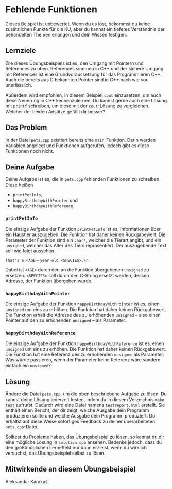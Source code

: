 # Fehlende Funktionen

Dieses Beispiel ist unbewertet. Wenn du es löst, bekommst du keine zusätzlichen Punkte für die KU, aber du kannst ein tieferes Verständnis der behandelten Themen erlangen und dein Wissen festigen.

## Lernziele

Zile dieses Übungsbeispiels ist es, den Umgang mit Pointern und References zu üben. References sind neu in C++ und der sichere Umgang mit References ist eine Grundvoraussetzung für das Programmieren C++. Auch die bereits aus C bekannten Pointer sind in C++ nach wie vor unerlässlich.

Außerdem wird empfohlen, in diesem Beispiel `cout` einzusetzen, um auch diese Neuerung in C++ kennenzulernen. Du kannst gerne auch eine Lösung mit `printf` schreiben, um diese mit der `cout`-Lösung zu vergleichen. Welcher der beiden Ansätze gefällt dir besser?

## Das Problem

In der Datei `pets.cpp` existiert bereits eine `main`-Funktion. Darin werden Variablen angelegt und Funktionen aufgerufen, jedoch gibt es diese Funktionen noch nicht.

## Deine Aufgabe

Deine Aufgabe ist es, die in `pets.cpp` fehlenden Funktionen zu schreiben. Diese heißen

 - `printPetInfo`,
 - `happyBirthdayWithPointer` und
 - `happyBirthdayWithReference`.

### `printPetInfo`

Die einzige Aufgabe der Funktion `printPetInfo` ist es, Informationen über ein Haustier auszugeben. Die Funktion hat daher keinen Rückgabewert. Die Parameter der Funktion sind ein `char*`, welcher die Tierart angibt, und ein `unsigned`, welcher das Alter des Tiers repräsentiert. Der auszugebende Text soll wie folgt aussehen.

```
That's a <AGE>-year-old <SPECIES>.\n
```

Dabei ist `<AGE>` durch den an die Funktion übergebenen `unsigned` zu ersetzen. `<SPECIES>` soll durch den C-String ersetzt werden, dessen Adresse, der Funktion übergeben wurde.

### `happyBirthdayWithPointer`

Die einzige Aufgabe der Funktion `happyBirthdayWithPointer` ist es, einen `unsigned` um eins zu erhöhen. Die Funktion hat daher keinen Rückgabewert. Die Funktion erhält die Adresse des zu erhöhenden `unsigned` – also einen Pointer auf den zu erhöhenden `unsigned` – als Parameter.

### `happyBirthdayWithReference`

Die einzige Aufgabe der Funktion `happyBirthdayWithReference` ist es, einen `unsigned` um eins zu erhöhen. Die Funktion hat daher keinen Rückgabewert. Die Funktion hat eine Referenz des zu erhöhenden `unsigned` als Parameter. Was würde passieren, wenn der Parameter keine Referenz wäre sondern einfach ein `unsigned`?

## Lösung

Ändere die Datei `pets.cpp`, um die oben beschriebene Aufgabe zu lösen. Du kannst deine Lösung jederzeit testen, indem du in diesem Verzeichnis `make test` aufrufst. Dadurch wird eine Datei namens `testreport.html` erstellt. Sie enthält einen Bericht, der dir zeigt, welche Ausgabe dein Programm produzieren sollte und welche Ausgabe dein Programm produziert. Du erhältst auf diese Weise sofortiges Feedback zu deiner überarbeiteten `pets.cpp`-Datei.

Solltest du Probleme haben, das Übungsbeispiel zu lösen, so kannst du dir eine mögliche Lösung in `solution.cpp` ansehen. Bedenke jedoch, dass du den größtmöglichen Lerneffekt nur dann erzielst, wenn du wirklich versuchst, das Übungsbeispiel selbst zu lösen.

## Mitwirkende an diesem Übungsbeispiel
Aleksandar Karakaš

